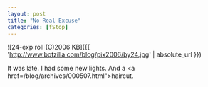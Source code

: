```yaml
---
layout: post
title: "No Real Excuse"
categories: [fStop]
---
```



![24-exp roll (C)2006 KB]({{ 'http://www.botzilla.com/blog/pix2006/by24.jpg' | absolute_url }})


It was late. I had some new lights. And a <a href=/blog/archives/000507.html">haircut.</a>
